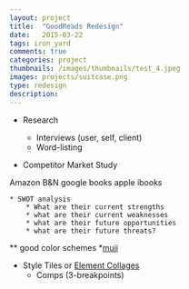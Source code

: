 ```yaml
---
layout: project
title:  "GoodReads Redesign"
date:   2015-03-22 
tags: iron_yard
comments: true
categories: project
thumbnails: /images/thumbnails/test_4.jpeg
images: projects/suitcase.png
type: redesign
description: 
---
```

* Research	
	* Interviews (user, self, client)
	* Word-listing

* Competitor Market Study

Amazon
B&N
google books
apple ibooks

	* SWOT analysis
		* What are their current strengths
		* what are their current weaknesses
		* what are their future opportunities
		* what are their future threats?
	

** good color schemes 
	*[muji](http://www.muji.us/store/?area=header)

* Style Tiles or [Element Collages](http://danielmall.com/articles/rif-element-collages/)
	* Comps (3-breakpoints)
